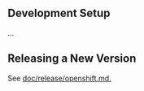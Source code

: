 ## Development Setup

...


## Releasing a New Version

See [doc/release/openshift.md.](doc/release/openshift.md)
